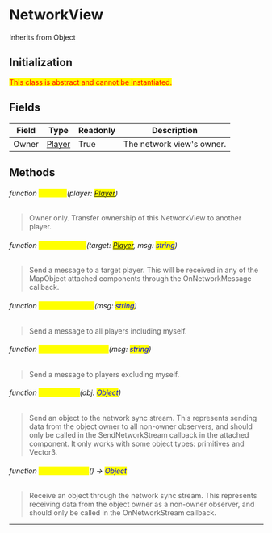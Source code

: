 # NetworkView
Inherits from Object

## Initialization
<mark style="color:red;">This class is abstract and cannot be instantiated.</mark>

## Fields
|Field|Type|Readonly|Description|
|---|---|---|---|
|Owner|[Player](../objects/Player.md)|True|The network view's owner.|
## Methods
###### function <mark style="color:yellow;">Transfer</mark>(player: <mark style="color:blue;">[Player](../objects/Player.md)</mark>)
> Owner only. Transfer ownership of this NetworkView to another player.

###### function <mark style="color:yellow;">SendMessage</mark>(target: <mark style="color:blue;">[Player](../objects/Player.md)</mark>, msg: <mark style="color:blue;">string</mark>)
> Send a message to a target player. This will be received in any of the MapObject attached components through the OnNetworkMessage callback.

###### function <mark style="color:yellow;">SendMessageAll</mark>(msg: <mark style="color:blue;">string</mark>)
> Send a message to all players including myself.

###### function <mark style="color:yellow;">SendMessageOthers</mark>(msg: <mark style="color:blue;">string</mark>)
> Send a message to players excluding myself.

###### function <mark style="color:yellow;">SendStream</mark>(obj: <mark style="color:blue;">Object</mark>)
> Send an object to the network sync stream.             This represents sending data from the object owner to all non-owner observers,             and should only be called in the SendNetworkStream callback in the attached component.             It only works with some object types: primitives and Vector3.

###### function <mark style="color:yellow;">ReceiveStream</mark>() → <mark style="color:blue;">Object</mark>
> Receive an object through the network sync stream.             This represents receiving data from the object owner as a non-owner observer,             and should only be called in the OnNetworkStream callback.


---

